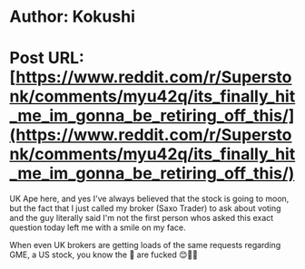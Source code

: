 # Author: Kokushi
# Post URL: [https://www.reddit.com/r/Superstonk/comments/myu42q/its_finally_hit_me_im_gonna_be_retiring_off_this/](https://www.reddit.com/r/Superstonk/comments/myu42q/its_finally_hit_me_im_gonna_be_retiring_off_this/)


UK Ape here, and yes I've always believed that the stock is going to moon, but the fact that I just called my broker (Saxo Trader) to ask about voting and the guy literally said I'm not the first person whos asked this exact question today left me with a smile on my face. 

When even UK brokers are getting loads of the same requests regarding GME, a US stock, you know the 🦔 are fucked 😊🚀🌛